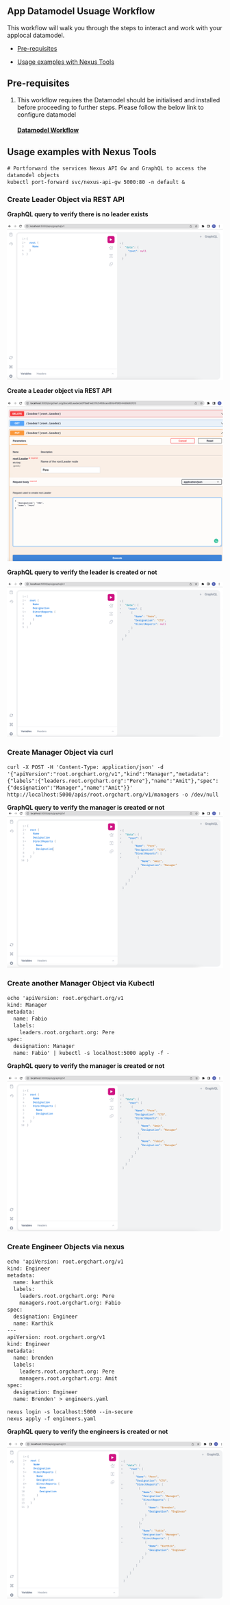 ## App Datamodel Usuage Workflow

This workflow will walk you through the steps to interact and work with your applocal datamodel.

* [Pre-requisites](AppDatamodelUsageWorkflow.md#pre-requisites)

* [Usage examples with Nexus Tools](AppDatamodelUsageWorkflow.md#usage-nexus-tools)


## Pre-requisites
1. This workflow requires the Datamodel should be initialised and installed before proceeding to further steps. Please follow the below link to configure datamodel

    #### [Datamodel Workflow](DatamodelWorkflow.md)

<!--

1. This workflow requires the App should be initialised and configured before proceeding to further steps. Please follow the below link to configure the App

    #### [App Workflow](AppWorkflow.md)
-->

<!-- nexus-specific exports
```
# store the current directory before we `cd` into the app dir
export DOCS_INTERNAL_DIR=$PWD/docs/_internal
```
-->


## Usage examples with Nexus Tools

```
# Portforward the services Nexus API Gw and GraphQL to access the datamodel objects
kubectl port-forward svc/nexus-api-gw 5000:80 -n default &
```

###  Create Leader Object via REST API

**GraphQL query to verify there is no leader exists**

![Query1](../images/GqlP1.png)

<!--
```shell
 curl -X PUT -H 'Content-Type: application/json' -d '{"designation": "CTO","name": "Pere"}' http://localhost:5000/leader/Pere
```
-->
**Create a Leader object via REST API**

![CreateLeader](../images/RestP2.png)

**GraphQL query to verify the leader is created or not**

![Query2](../images/GqlP2.png)

<!--
```shell
curl -X POST -H 'Content-Type: application/json' -d '{"query":"{\nroot{\nName\n}\n}"}' http://localhost:5001/query
```
-->

### Create Manager Object via curl

```shell
curl -X POST -H 'Content-Type: application/json' -d '{"apiVersion":"root.orgchart.org/v1","kind":"Manager","metadata":{"labels":{"leaders.root.orgchart.org":"Pere"},"name":"Amit"},"spec":{"designation":"Manager","name":"Amit"}}'  http://localhost:5000/apis/root.orgchart.org/v1/managers -o /dev/null
```

**GraphQL query to verify the manager is created or not**
![Query3](../images/GqlP3.png)



<!--
```shell
curl -X POST -H 'Content-Type: application/json' -d '{"query":"{root{Name \n Designation \n DirectReports {Name\nDesignation} }}"}' http://localhost:5001/query
```
-->

### Create another Manager Object via Kubectl

```shell
echo 'apiVersion: root.orgchart.org/v1
kind: Manager
metadata:
  name: Fabio
  labels:
    leaders.root.orgchart.org: Pere
spec:
  designation: Manager
  name: Fabio' | kubectl -s localhost:5000 apply -f -
```

**GraphQL query to verify the manager is created or not**

![Query4](../images/GqlP4.png)

<!--
```shell
curl -X POST -H 'Content-Type: application/json' -d '{"query":"{root{Name \n Designation \n DirectReports {Name\nDesignation} }}"}' http://localhost:5001/query
```
-->

### Create Engineer Objects via nexus

```shell
echo 'apiVersion: root.orgchart.org/v1
kind: Engineer
metadata:
  name: karthik
  labels:
    leaders.root.orgchart.org: Pere
    managers.root.orgchart.org: Fabio
spec:
  designation: Engineer
  name: Karthik
---
apiVersion: root.orgchart.org/v1
kind: Engineer
metadata:
  name: brenden
  labels:
    leaders.root.orgchart.org: Pere
    managers.root.orgchart.org: Amit
spec:
  designation: Engineer
  name: Brenden' > engineers.yaml
```

```shell
nexus login -s localhost:5000 --in-secure
nexus apply -f engineers.yaml
```

**GraphQL query to verify the engineers is created or not**

![Query5](../images/GqlP5.png)

<!--
```shell
curl POST -H 'Content-Type: application/json' -d '{"query":"{root{Name \n Designation \n DirectReports {Name\nDesignation\nDirectReports{\nName\n}} }}"}' http://localhost:5001/query
```
-->
